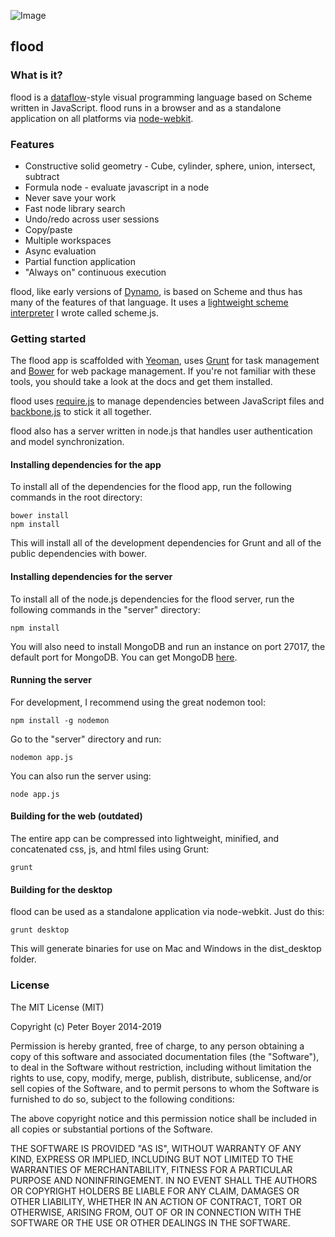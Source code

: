 ![Image](https://raw.github.com/pboyer/flood/master/extra/screenshot.png) 


## flood

### What is it?

flood is a [dataflow](http://en.wikipedia.org/wiki/Dataflow_programming)-style visual programming language based on Scheme written in JavaScript.  flood runs in a browser and as a standalone application on all platforms via [node-webkit](https://github.com/rogerwang/node-webkit).  

### Features

* Constructive solid geometry - Cube, cylinder, sphere, union, intersect, subtract
* Formula node - evaluate javascript in a node
* Never save your work
* Fast node library search
* Undo/redo across user sessions
* Copy/paste
* Multiple workspaces
* Async evaluation
* Partial function application
* "Always on" continuous execution

flood, like early versions of [Dynamo](http://github.com/ikeough/Dynamo), is based on Scheme and thus has many of the features of that language.  It uses a [lightweight scheme interpreter](http://github.com/pboyer/scheme.js) I wrote called scheme.js.

### Getting started

The flood app is scaffolded with [Yeoman](http://yeoman.io/), uses [Grunt](http://gruntjs.com/) for task management and [Bower](http://bower.io/) for web package management.  If you're not familiar with these tools, you should take a look at the docs and get them installed.  

flood uses [require.js](http://requirejs.org/) to manage dependencies between JavaScript files and [backbone.js](http://backbonejs.org/) to stick it all together. 

flood also has a server written in node.js that handles user authentication and model synchronization. 

#### Installing dependencies for the app

To install all of the dependencies for the flood app, run the following commands in the root directory:

	bower install
	npm install

This will install all of the development dependencies for Grunt and all of the public dependencies with bower.

#### Installing dependencies for the server

To install all of the node.js dependencies for the flood server, run the following commands in the "server" directory:

	npm install

You will also need to install MongoDB and run an instance on port 27017, the default port for MongoDB.  You can get MongoDB [here](http://www.mongodb.org/downloads).


#### Running the server

For development, I recommend using the great nodemon tool:

	npm install -g nodemon

Go to the "server" directory and run:

	nodemon app.js

You can also run the server using:

	node app.js


#### Building for the web (outdated)

The entire app can be compressed into lightweight, minified, and concatenated css, js, and html files using Grunt:

	grunt 


#### Building for the desktop

flood can be used as a standalone application via node-webkit.  Just do this:

	grunt desktop

This will generate binaries for use on Mac and Windows in the dist_desktop folder.


### License

The MIT License (MIT)

Copyright (c) Peter Boyer 2014-2019

Permission is hereby granted, free of charge, to any person obtaining a copy
of this software and associated documentation files (the "Software"), to deal
in the Software without restriction, including without limitation the rights
to use, copy, modify, merge, publish, distribute, sublicense, and/or sell
copies of the Software, and to permit persons to whom the Software is
furnished to do so, subject to the following conditions:

The above copyright notice and this permission notice shall be included in
all copies or substantial portions of the Software.

THE SOFTWARE IS PROVIDED "AS IS", WITHOUT WARRANTY OF ANY KIND, EXPRESS OR
IMPLIED, INCLUDING BUT NOT LIMITED TO THE WARRANTIES OF MERCHANTABILITY,
FITNESS FOR A PARTICULAR PURPOSE AND NONINFRINGEMENT. IN NO EVENT SHALL THE
AUTHORS OR COPYRIGHT HOLDERS BE LIABLE FOR ANY CLAIM, DAMAGES OR OTHER
LIABILITY, WHETHER IN AN ACTION OF CONTRACT, TORT OR OTHERWISE, ARISING FROM,
OUT OF OR IN CONNECTION WITH THE SOFTWARE OR THE USE OR OTHER DEALINGS IN
THE SOFTWARE.

